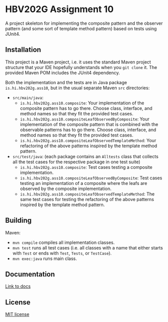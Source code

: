 # HBV202G Assignment 10
A project skeleton for implementing the composite pattern and the observer pattern (and some sort of template method pattern) based on tests using JUnit4.

## Installation

This project is a Maven project, i.e. it uses the standard Maven project structure that your IDE hopefully understands when you `git clone` it. The provided Maven POM includes the JUnit4 dependency.

Both the implementation and the tests are in Java package `is.hi.hbv202g.ass10`,  but in the usual separate Maven `src` directories:

- `src/main/java`:
  - `is.hi.hbv202g.ass10.composite`: Your implementation of the composite pattern has to go there. Choose class, interface, and method names so that they fit the provided test cases.
  - `is.hi.hbv202g.ass10.compositeLeafObservedByComposite`: Your implementation of the composite pattern that is combined with the observable patterns has to go there. Choose class, interface, and method names so that they fit the provided test cases.
  - `is.hi.hbv202g.ass10.compositeLeafObservedTemplateMethod`: Your refactoring of the above patterns inspired by the template method pattern.
- `src/test/java`: (each package contains an `Alltests` class that collects all the test cases for the respective package in one test suite)
  - `is.hi.hbv202g.ass10.composite`: Test cases testing a composite implementation.
  - `is.hi.hbv202g.ass10.compositeLeafObservedByComposite`: Test cases testing an implementation of a composite where the leafs are observed by the composite implementation.
  - `is.hi.hbv202g.ass10.compositeLeafObservedTemplateMethod`: The same test cases for testing the refactoring of the above patterns inspired by the template method pattern.


 ## Building
Maven:

- `mvn compile` compiles all implementation classes.
- `mvn test` runs all test cases (i.e. all classes with a name that either starts with `Test` or ends with `Test`, `Tests`, or `TestCase`).
- `mvn exec:java` runs main class.

## Documentation

[Link to docs](src/site/markdown/documentation.md)

## License

[MIT license](LICENSE.md)

